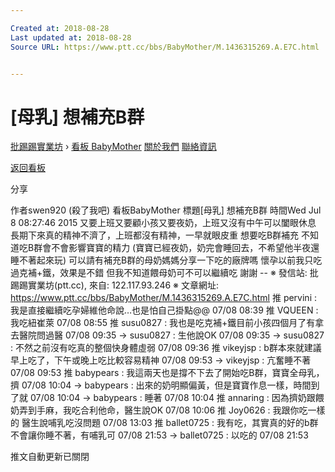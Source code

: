 ```yaml
---

Created at: 2018-08-28
Last updated at: 2018-08-28
Source URL: https://www.ptt.cc/bbs/BabyMother/M.1436315269.A.E7C.html


---
```


# [母乳] 想補充B群


[批踢踢實業坊](https://www.ptt.cc/bbs/) › [看板 BabyMother](https://www.ptt.cc/bbs/BabyMother/index.html) [關於我們](https://www.ptt.cc/about.html) [聯絡資訊](https://www.ptt.cc/contact.html)

[返回看板](https://www.ptt.cc/bbs/BabyMother/index.html)

分享

作者swen920 (殺了我吧)
看板BabyMother
標題\[母乳\] 想補充B群
時間Wed Jul 8 08:27:46 2015
又要上班又要顧小孩又要夜奶，上班又沒有中午可以闔眼休息 長期下來真的精神不濟了，上班都沒有精神，一早就眼皮重 想要吃B群補充 不知道吃B群會不會影響寶寶的精力 (寶寶已經夜奶，奶完會睡回去，不希望他半夜還睡不著起來玩) 可以請有補充B群的母奶媽媽分享一下吃的廠牌嗎 懷孕以前我只吃過克補+鐵，效果是不錯 但我不知道餵母奶可不可以繼續吃 謝謝 -- ※ 發信站: 批踢踢實業坊(ptt.cc), 來自: 122.117.93.246 ※ 文章網址: <https://www.ptt.cc/bbs/BabyMother/M.1436315269.A.E7C.html>
推 pervini : 我是直接繼續吃孕婦維他命說…也是怕自己掛點@@ 07/08 08:39
推 VQUEEN : 我吃紐崔萊 07/08 08:55
推 susu0827 : 我也是吃克補+鐵目前小孩四個月了有拿去醫院問過醫 07/08 09:35
→ susu0827 : 生他說OK 07/08 09:35
→ susu0827 : 不然之前沒有吃真的整個快身體虛弱 07/08 09:36
推 vikeyjsp : b群本來就建議早上吃了，下午或晚上吃比較容易精神 07/08 09:53
→ vikeyjsp : 亢奮睡不著 07/08 09:53
推 babypears : 我這兩天也是撐不下去了開始吃B群，寶寶全母乳，擠 07/08 10:04
→ babypears : 出來的奶明顯偏黃，但是寶寶作息一樣，時間到了就 07/08 10:04
→ babypears : 睡著 07/08 10:04
推 annaring : 因為擠奶跟餵奶弄到手麻，我吃合利他命，醫生說OK 07/08 10:06
推 Joy0626 : 我跟你吃一樣的 醫生說哺乳吃沒問題 07/08 13:03
推 ballet0725 : 我有吃，其實真的好的b群不會讓你睡不著，有哺乳可 07/08 21:53
→ ballet0725 : 以吃的 07/08 21:53

推文自動更新已關閉

